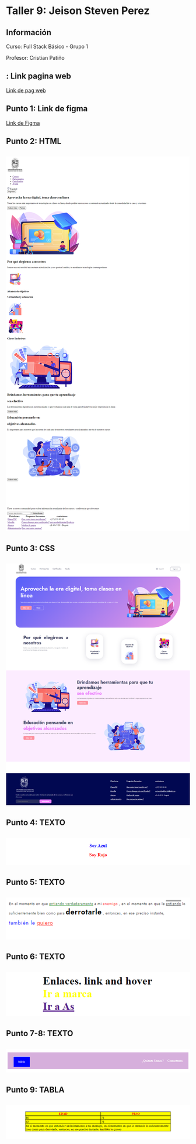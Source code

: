<h1>Taller 9: Jeison Steven Perez</h1>

<h2>Información</h2>
<p>Curso: Full Stack Básico - Grupo 1</p>
<p>Profesor: Cristian Patiño</p>
<h2>: Link pagina web </h2>
<a href="https://jesperm1994.github.io/Taller-9-Fullstack-jspm/">Link de pag web</a>
<h2>Punto 1: Link de figma</h2>
<a href="https://www.figma.com/file/cBrd91OBhVkwUCaJ03nhUp/Jeison-Perez-Figma-excercise?type=design&node-id=1-523&mode=design&t=vPpfX7QDvw9jA3ld-0">Link de Figma</a>

<h2>Punto 2: HTML<h2>
<img src="./public/images/HTML.png" alt="html">

<h2>Punto 3: CSS<h2>
<img src="./public/images/CSS.png" alt="css">

<h2>Punto 4: TEXTO<h2>
<img src="./public/images/PUNTO_4.png" alt="TEXTO">

<h2>Punto 5: TEXTO<h2>
<img src="./public/images/PUNTO_5.png" alt="TEXTO">

<h2>Punto 6: TEXTO<h2>
<img src="./public/images/PUNTO_6.png" alt="TEXTO">

<h2>Punto 7-8: TEXTO<h2>
<img src="./public/images/PUNTOS_7-8.png" alt="TEXTO">

<h2>Punto 9: TABLA<h2>
<img src="./public/images/PUNTO_9.png" alt="TABLA">
